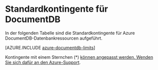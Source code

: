 <properties 
	pageTitle="Standardkontingente für DocumentDB | Microsoft Azure" 
	description="Sie erhalten Informationen zu den Standardkontingenten, die DocumentDB zugeordnet werden."
	services="documentdb" 
	authors="mimig1" 
	manager="jhubbard" 
	editor="cgronlun" 
	documentationCenter=""/>

<tags 
	ms.service="documentdb" 
	ms.workload="data-services" 
	ms.tgt_pltfrm="na" 
	ms.devlang="na" 
	ms.topic="article" 
	ms.date="09/15/2016" 
	ms.author="arramac"/>


# Standardkontingente für DocumentDB

In der folgenden Tabelle sind die Standardkontingente für Azure DocumentDB-Datenbankressourcen aufgeführt.

[AZURE.INCLUDE [azure-documentdb-limits](../../includes/azure-documentdb-limits.md)]

Kontingente mit einem Sternchen (*) [können angepasst werden. Wenden Sie sich dafür an den Azure-Support](documentdb-increase-limits.md).

<!---HONumber=AcomDC_0921_2016-->